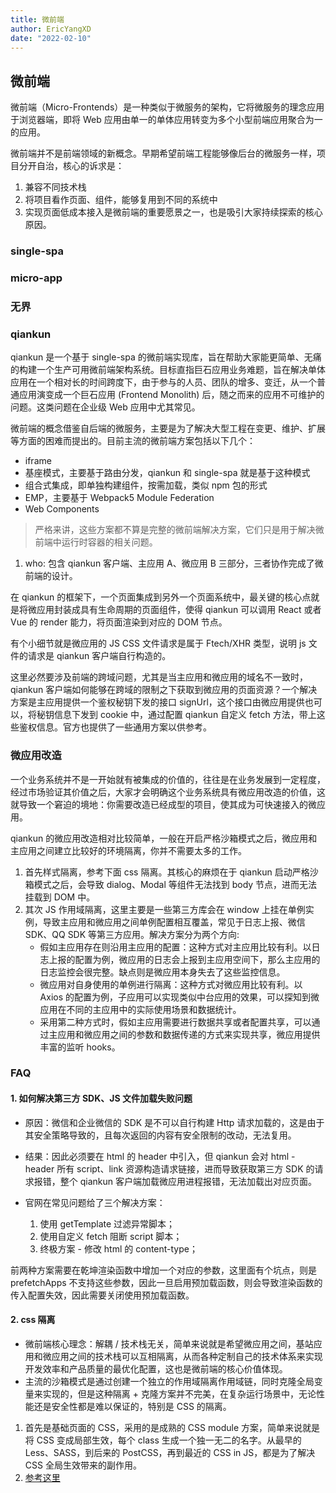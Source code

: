 ```yaml
---
title: 微前端
author: EricYangXD
date: "2022-02-10"
---
```


## 微前端

微前端（Micro-Frontends）是一种类似于微服务的架构，它将微服务的理念应用于浏览器端，即将 Web 应用由单一的单体应用转变为多个小型前端应用聚合为一的应用。

微前端并不是前端领域的新概念。早期希望前端工程能够像后台的微服务一样，项目分开自治，核心的诉求是：

1. 兼容不同技术栈
2. 将项目看作页面、组件，能够复用到不同的系统中
3. 实现页面低成本接入是微前端的重要愿景之一，也是吸引大家持续探索的核心原因。

### single-spa

### micro-app

### 无界

### qiankun

qiankun 是一个基于 single-spa 的微前端实现库，旨在帮助大家能更简单、无痛的构建一个生产可用微前端架构系统。目标直指巨石应用业务难题，旨在解决单体应用在一个相对长的时间跨度下，由于参与的人员、团队的增多、变迁，从一个普通应用演变成一个巨石应用 (Frontend Monolith) 后，随之而来的应用不可维护的问题。这类问题在企业级 Web 应用中尤其常见。

微前端的概念借鉴自后端的微服务，主要是为了解决大型工程在变更、维护、扩展等方面的困难而提出的。目前主流的微前端方案包括以下几个：

- iframe
- 基座模式，主要基于路由分发，qiankun 和 single-spa 就是基于这种模式
- 组合式集成，即单独构建组件，按需加载，类似 npm 包的形式
- EMP，主要基于 Webpack5 Module Federation
- Web Components

> 严格来讲，这些方案都不算是完整的微前端解决方案，它们只是用于解决微前端中运行时容器的相关问题。

1. who: 包含 qiankun 客户端、主应用 A、微应用 B 三部分，三者协作完成了微前端的设计。

在 qiankun 的框架下，一个页面集成到另外一个页面系统中，最关键的核心点就是将微应用封装成具有生命周期的页面组件，使得 qiankun 可以调用 React 或者 Vue 的 render 能力，将页面渲染到对应的 DOM 节点。

有个小细节就是微应用的 JS CSS 文件请求是属于 Ftech/XHR 类型，说明 js 文件的请求是 qiankun 客户端自行构造的。

这里必然要涉及前端的跨域问题，尤其是当主应用和微应用的域名不一致时，qiankun 客户端如何能够在跨域的限制之下获取到微应用的页面资源？一个解决方案是主应用提供一个鉴权秘钥下发的接口 signUrl，这个接口由微应用提供也可以，将秘钥信息下发到 cookie 中，通过配置 qiankun 自定义 fetch 方法，带上这些鉴权信息。官方也提供了一些通用方案以供参考。

### 微应用改造

一个业务系统并不是一开始就有被集成的价值的，往往是在业务发展到一定程度，经过市场验证其价值之后，大家才会明确这个业务系统具有微应用改造的价值，这就导致一个窘迫的境地：你需要改造已经成型的项目，使其成为可快速接入的微应用。

qiankun 的微应用改造相对比较简单，一般在开启严格沙箱模式之后，微应用和主应用之间建立比较好的环境隔离，你并不需要太多的工作。

1. 首先样式隔离，参考下面 css 隔离。其核心的麻烦在于 qiankun 启动严格沙箱模式之后，会导致 dialog、Modal 等组件无法找到 body 节点，进而无法挂载到 DOM 中。
2. 其次 JS 作用域隔离，这里主要是一些第三方库会在 window 上挂在单例实例，导致主应用和微应用之间单例配置相互覆盖，常见于日志上报、微信 SDK、QQ SDK 等第三方应用。解决方案分为两个方向:
   - 假如主应用存在则沿用主应用的配置：这种方式对主应用比较有利。以日志上报的配置为例，微应用的日志会上报到主应用空间下，那么主应用的日志监控会很完整。缺点则是微应用本身失去了这些监控信息。
   - 微应用对自身使用的单例进行隔离：这种方式对微应用比较有利。以 Axios 的配置为例，子应用可以实现类似中台应用的效果，可以探知到微应用在不同的主应用中的实际使用场景和数据统计。
   - 采用第二种方式时，假如主应用需要进行数据共享或者配置共享，可以通过主应用和微应用之间的参数和数据传递的方式来实现共享，微应用提供丰富的监听 hooks。

### FAQ

#### 1. 如何解决第三方 SDK、JS 文件加载失败问题

- 原因：微信和企业微信的 SDK 是不可以自行构建 Http 请求加载的，这是由于其安全策略导致的，且每次返回的内容有安全限制的改动，无法复用。
- 结果：因此必须要在 html 的 header 中引入，但 qiankun 会对 html - header 所有 script、link 资源构造请求链接，进而导致获取第三方 SDK 的请求报错，整个 qiankun 客户端加载微应用进程报错，无法加载出对应页面。

- 官网在常见问题给了三个解决方案：
  1. 使用 getTemplate 过滤异常脚本；
  2. 使用自定义 fetch 阻断 script 脚本；
  3. 终极方案 - 修改 html 的 content-type；

前两种方案需要在乾坤渲染函数中增加一个对应的参数，这里面有个坑点，则是 prefetchApps 不支持这些参数，因此一旦启用预加载函数，则会导致渲染函数的传入配置失效，因此需要关闭使用预加载函数。

#### 2. css 隔离

- 微前端核心理念：解耦 / 技术栈无关，简单来说就是希望微应用之间，基站应用和微应用之间的技术栈可以互相隔离，从而各种定制自己的技术体系来实现开发效率和产品质量的最优化配置，这也是微前端的核心价值体现。
- 主流的沙箱模式是通过创建一个独立的作用域隔离作用域链，同时克隆全局变量来实现的，但是这种隔离 + 克隆方案并不完美，在复杂运行场景中，无论性能还是安全性都是难以保证的，特别是 CSS 的隔离。

1. 首先是基础页面的 CSS，采用的是成熟的 CSS module 方案，简单来说就是将 CSS 变成局部生效，每个 class 生成一个独一无二的名字。从最早的 Less、SASS，到后来的 PostCSS，再到最近的 CSS in JS，都是为了解决 CSS 全局生效带来的副作用。
2. [参考这里](https://mp.weixin.qq.com/s/3SogWNKKJvbaQbvPMg7lVg)

